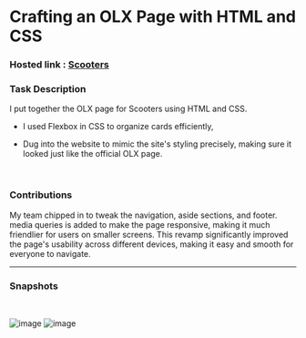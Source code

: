
# Crafting an OLX Page with HTML and CSS


### Hosted link : <a href="https://olx-clone-5ba355.netlify.app/able/scooter">Scooters</a>


### Task Description
I put together the OLX page for Scooters using HTML and CSS. 
- I used Flexbox in CSS to organize cards efficiently,
- Dug into the website to mimic the site's styling precisely, making sure it looked just like the official OLX page.

  <br>

### Contributions
My team chipped in to tweak the navigation, aside sections, and footer. media queries is added to make the page responsive, making it much friendlier for users on smaller screens. 
This revamp significantly improved the page's usability across different devices, making it easy and smooth for everyone to navigate.

***

### Snapshots
<br>

![image](https://github.com/abhikainthla/OLX-Clone/assets/119459924/316d2371-201b-422f-b845-6adc1d63bab6)
![image](https://github.com/abhikainthla/OLX-Clone/assets/119459924/18fe64a3-9a91-4037-b970-7e25f9076967)



